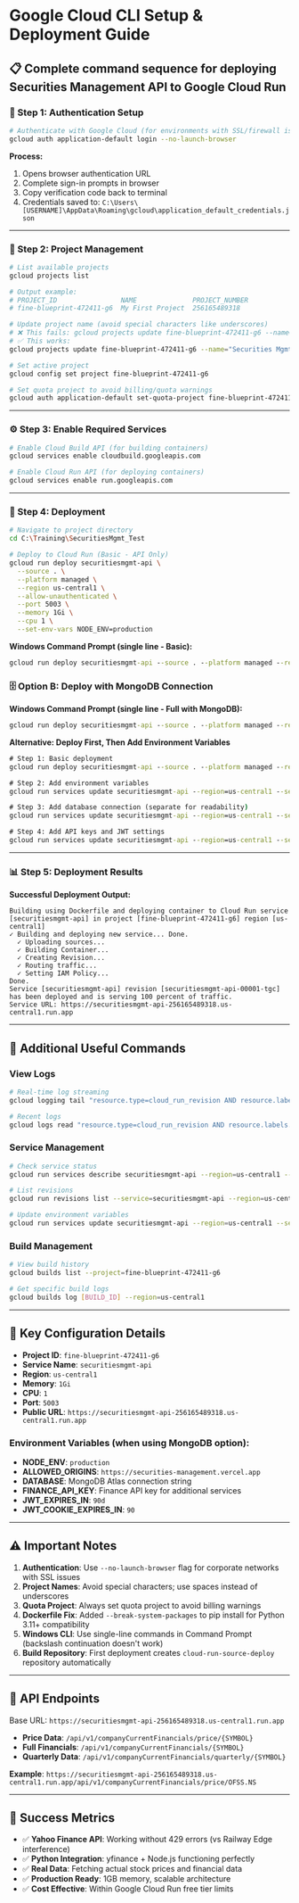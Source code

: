 # Google Cloud CLI Setup & Deployment Guide

## 📋 Complete command sequence for deploying Securities Management API to Google Cloud Run

### 🔐 Step 1: Authentication Setup

```bash
# Authenticate with Google Cloud (for environments with SSL/firewall issues)
gcloud auth application-default login --no-launch-browser
```

**Process:**

1. Opens browser authentication URL
2. Complete sign-in prompts in browser
3. Copy verification code back to terminal
4. Credentials saved to: `C:\Users\[USERNAME]\AppData\Roaming\gcloud\application_default_credentials.json`

---

### 📂 Step 2: Project Management

```bash
# List available projects
gcloud projects list

# Output example:
# PROJECT_ID                NAME              PROJECT_NUMBER
# fine-blueprint-472411-g6  My First Project  256165489318
```

```bash
# Update project name (avoid special characters like underscores)
# ❌ This fails: gcloud projects update fine-blueprint-472411-g6 --name="Securities_Mgmt_Test"
# ✅ This works:
gcloud projects update fine-blueprint-472411-g6 --name="Securities Mgmt Test"
```

```bash
# Set active project
gcloud config set project fine-blueprint-472411-g6
```

```bash
# Set quota project to avoid billing/quota warnings
gcloud auth application-default set-quota-project fine-blueprint-472411-g6
```

---

### ⚙️ Step 3: Enable Required Services

```bash
# Enable Cloud Build API (for building containers)
gcloud services enable cloudbuild.googleapis.com

# Enable Cloud Run API (for deploying containers)
gcloud services enable run.googleapis.com
```

---

### 🚀 Step 4: Deployment

```bash
# Navigate to project directory
cd C:\Training\SecuritiesMgmt_Test

# Deploy to Cloud Run (Basic - API Only)
gcloud run deploy securitiesmgmt-api \
  --source . \
  --platform managed \
  --region us-central1 \
  --allow-unauthenticated \
  --port 5003 \
  --memory 1Gi \
  --cpu 1 \
  --set-env-vars NODE_ENV=production
```

**Windows Command Prompt (single line - Basic):**

```cmd
gcloud run deploy securitiesmgmt-api --source . --platform managed --region us-central1 --allow-unauthenticated --port 5003 --memory 1Gi --cpu 1 --set-env-vars NODE_ENV=production
```

### 🗄️ Option B: Deploy with MongoDB Connection

**Windows Command Prompt (single line - Full with MongoDB):**

```cmd
gcloud run deploy securitiesmgmt-api --source . --platform managed --region us-central1 --allow-unauthenticated --port 5003 --memory 1Gi --cpu 1 --set-env-vars NODE_ENV=production,ALLOWED_ORIGINS=https://securities-management.vercel.app,DATABASE=mongodb+srv://ravikn2025_db_user:9WGrDnorpzekIfGi@clusterravikn.zczj2q7.mongodb.net/securities_management?retryWrites=true&w=majority&appName=securities-management&ssl=true&authSource=admin&serverSelectionTimeoutMS=5000&connectTimeoutMS=10000,FINANCE_API_KEY=sk-live-zCvH53Qfaot3d0e1avUfgu0FCouV2z8KOcc6Uvs6,JWT_EXPIRES_IN=90d,JWT_COOKIE_EXPIRES_IN=90
```

**Alternative: Deploy First, Then Add Environment Variables**

```cmd
# Step 1: Basic deployment
gcloud run deploy securitiesmgmt-api --source . --platform managed --region us-central1 --allow-unauthenticated --port 5003 --memory 1Gi --cpu 1

# Step 2: Add environment variables
gcloud run services update securitiesmgmt-api --region=us-central1 --set-env-vars NODE_ENV=production,ALLOWED_ORIGINS=https://securities-management.vercel.app

# Step 3: Add database connection (separate for readability)
gcloud run services update securitiesmgmt-api --region=us-central1 --set-env-vars DATABASE="mongodb+srv://ravikn2025_db_user:9WGrDnorpzekIfGi@clusterravikn.zczj2q7.mongodb.net/securities_management?retryWrites=true&w=majority&appName=securities-management&ssl=true&authSource=admin&serverSelectionTimeoutMS=5000&connectTimeoutMS=10000"

# Step 4: Add API keys and JWT settings
gcloud run services update securitiesmgmt-api --region=us-central1 --set-env-vars FINANCE_API_KEY=sk-live-zCvH53Qfaot3d0e1avUfgu0FCouV2z8KOcc6Uvs6,JWT_EXPIRES_IN=90d,JWT_COOKIE_EXPIRES_IN=90
```

---

### 📊 Step 5: Deployment Results

**Successful Deployment Output:**

```
Building using Dockerfile and deploying container to Cloud Run service [securitiesmgmt-api] in project [fine-blueprint-472411-g6] region [us-central1]
✓ Building and deploying new service... Done.
  ✓ Uploading sources...
  ✓ Building Container...
  ✓ Creating Revision...
  ✓ Routing traffic...
  ✓ Setting IAM Policy...
Done.
Service [securitiesmgmt-api] revision [securitiesmgmt-api-00001-tgc] has been deployed and is serving 100 percent of traffic.
Service URL: https://securitiesmgmt-api-256165489318.us-central1.run.app
```

---

## 🔧 Additional Useful Commands

### View Logs

```bash
# Real-time log streaming
gcloud logging tail "resource.type=cloud_run_revision AND resource.labels.service_name=securitiesmgmt-api" --project=fine-blueprint-472411-g6

# Recent logs
gcloud logs read "resource.type=cloud_run_revision AND resource.labels.service_name=securitiesmgmt-api" --limit=50 --project=fine-blueprint-472411-g6
```

### Service Management

```bash
# Check service status
gcloud run services describe securitiesmgmt-api --region=us-central1 --project=fine-blueprint-472411-g6

# List revisions
gcloud run revisions list --service=securitiesmgmt-api --region=us-central1 --project=fine-blueprint-472411-g6

# Update environment variables
gcloud run services update securitiesmgmt-api --region=us-central1 --set-env-vars KEY=VALUE --project=fine-blueprint-472411-g6
```

### Build Management

```bash
# View build history
gcloud builds list --project=fine-blueprint-472411-g6

# Get specific build logs
gcloud builds log [BUILD_ID] --region=us-central1
```

---

## 🎯 Key Configuration Details

- **Project ID**: `fine-blueprint-472411-g6`
- **Service Name**: `securitiesmgmt-api`
- **Region**: `us-central1`
- **Memory**: `1Gi`
- **CPU**: `1`
- **Port**: `5003`
- **Public URL**: `https://securitiesmgmt-api-256165489318.us-central1.run.app`

### Environment Variables (when using MongoDB option):

- **NODE_ENV**: `production`
- **ALLOWED_ORIGINS**: `https://securities-management.vercel.app`
- **DATABASE**: MongoDB Atlas connection string
- **FINANCE_API_KEY**: Finance API key for additional services
- **JWT_EXPIRES_IN**: `90d`
- **JWT_COOKIE_EXPIRES_IN**: `90`

---

## ⚠️ Important Notes

1. **Authentication**: Use `--no-launch-browser` flag for corporate networks with SSL issues
2. **Project Names**: Avoid special characters; use spaces instead of underscores
3. **Quota Project**: Always set quota project to avoid billing warnings
4. **Dockerfile Fix**: Added `--break-system-packages` to pip install for Python 3.11+ compatibility
5. **Windows CLI**: Use single-line commands in Command Prompt (backslash continuation doesn't work)
6. **Build Repository**: First deployment creates `cloud-run-source-deploy` repository automatically

---

## 🚀 API Endpoints

Base URL: `https://securitiesmgmt-api-256165489318.us-central1.run.app`

- **Price Data**: `/api/v1/companyCurrentFinancials/price/{SYMBOL}`
- **Full Financials**: `/api/v1/companyCurrentFinancials/{SYMBOL}`
- **Quarterly Data**: `/api/v1/companyCurrentFinancials/quarterly/{SYMBOL}`

**Example**: `https://securitiesmgmt-api-256165489318.us-central1.run.app/api/v1/companyCurrentFinancials/price/OFSS.NS`

---

## 🎉 Success Metrics

- ✅ **Yahoo Finance API**: Working without 429 errors (vs Railway Edge interference)
- ✅ **Python Integration**: yfinance + Node.js functioning perfectly
- ✅ **Real Data**: Fetching actual stock prices and financial data
- ✅ **Production Ready**: 1GB memory, scalable architecture
- ✅ **Cost Effective**: Within Google Cloud Run free tier limits
